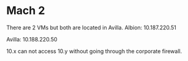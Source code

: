 # Mach 2

There are 2 VMs but both are located in Avilla.
Albion:
10.187.220.51

Avilla:
10.188.220.50

10.x can not access 10.y without going through the corporate firewall.
